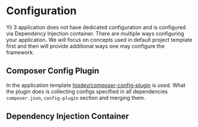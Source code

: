 # Configuration

Yii 3 application does not have dedicated configuration and is configured via Dependency Injection container. There are
multiple ways configuring your application. We will focus on concepts used in default project template first and then
will provide additional ways one may configure the framework.

## Composer Config Plugin

In the application template [hiqdev/composer-config-plugin](https://github.com/hiqdev/composer-config-plugin) is used.
What the plugin does is collecting configs specified in all dependencies `composer.json`, `config-plugin` section and
merging them.

## Dependency Injection Container


